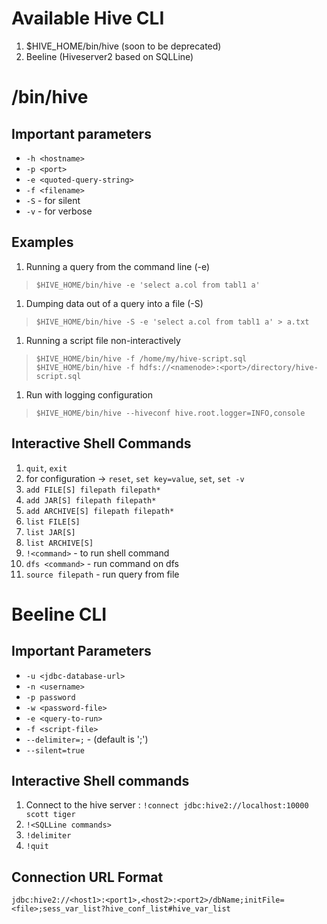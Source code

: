 # Available Hive CLI
1. $HIVE_HOME/bin/hive (soon to be deprecated)
1. Beeline (Hiveserver2 based on SQLLine)

# /bin/hive
## Important parameters
* `-h <hostname>`
* `-p <port>`
* `-e <quoted-query-string>`
* `-f <filename>`
* `-S` - for silent
* `-v` - for verbose

## Examples
1. Running a query from the command line (-e)  
> `$HIVE_HOME/bin/hive -e 'select a.col from tabl1 a'`

1. Dumping data out of a query into a file (-S)  
> `$HIVE_HOME/bin/hive -S -e 'select a.col from tabl1 a' > a.txt`

1. Running a script file non-interactively  
> `$HIVE_HOME/bin/hive -f /home/my/hive-script.sql`   
> `$HIVE_HOME/bin/hive -f hdfs://<namenode>:<port>/directory/hive-script.sql`

1. Run with logging configuration  
> `$HIVE_HOME/bin/hive --hiveconf hive.root.logger=INFO,console`

## Interactive Shell Commands
1. `quit`, `exit`
1. for configuration -> `reset`, `set key=value`, `set`, `set -v`
1. `add FILE[S] filepath filepath*`
1. `add JAR[S] filepath filepath*`
1. `add ARCHIVE[S] filepath filepath*`
1. `list FILE[S]`
1. `list JAR[S]`
1. `list ARCHIVE[S]`
1. `!<command>` - to run shell command
1. `dfs <command>` - run command on dfs
1. `source filepath` - run query from file


# Beeline CLI

## Important Parameters
* `-u <jdbc-database-url>`
* `-n <username>`
* `-p password`
* `-w <password-file>`
* `-e <query-to-run>`
* `-f <script-file>`
* `--delimiter=;` - (default is ';')
* `--silent=true`

## Interactive Shell commands
1. Connect to the hive server : `!connect jdbc:hive2://localhost:10000 scott tiger`
1. `!<SQLLine commands>`
1. `!delimiter`
1. `!quit`


## Connection URL Format
`jdbc:hive2://<host1>:<port1>,<host2>:<port2>/dbName;initFile=<file>;sess_var_list?hive_conf_list#hive_var_list`

